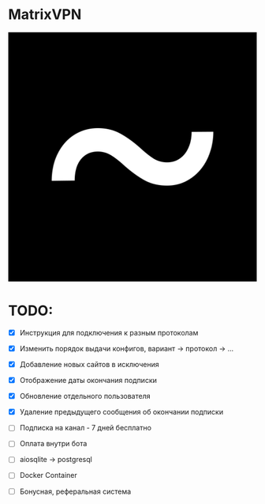 # MatrixVPN
![LOGO](/assets/logo.png)
# TODO:
- [x] Инструкция для подключения к разным протоколам
- [x] Изменить порядок выдачи конфигов, вариант -> протокол -> ...
- [x] Добавление новых сайтов в исключения
- [x] Отображение даты окончания подписки
- [x] Обновление отдельного пользователя
- [x] Удаление предыдущего сообщения об окончании подписки
- [ ] Подписка на канал - 7 дней бесплатно
- [ ] Оплата внутри бота
- [ ] aiosqlite -> postgresql
- [ ] Docker Container
- [ ] Бонусная, реферальная система

